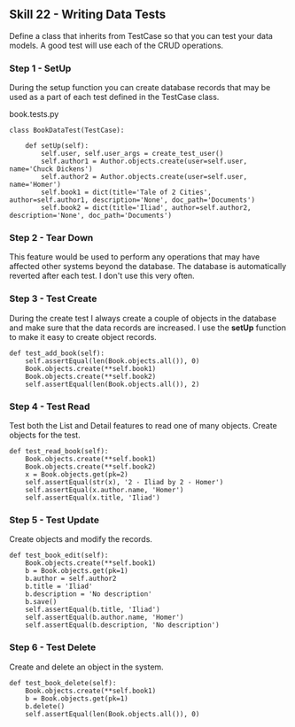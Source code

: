 ## Skill 22 - Writing Data Tests



Define a class that inherits from TestCase so that you can test your data models.
A good test will use each of the CRUD operations.


### Step 1 - SetUp

During the setup function you can create database records that may be used as
a part of each test defined in the TestCase class.

book.tests.py

    class BookDataTest(TestCase):

        def setUp(self):
            self.user, self.user_args = create_test_user()
            self.author1 = Author.objects.create(user=self.user, name='Chuck Dickens')
            self.author2 = Author.objects.create(user=self.user, name='Homer')
            self.book1 = dict(title='Tale of 2 Cities', author=self.author1, description='None', doc_path='Documents')
            self.book2 = dict(title='Iliad', author=self.author2, description='None', doc_path='Documents')


### Step 2 - Tear Down

This feature would be used to perform any operations that may have affected
other systems beyond the database. The database is automatically reverted after
each test. I don't use this very often.


### Step 3 - Test Create

During the create test I always create a couple of objects in the database and
make sure that the data records are increased. I use the **setUp** function to
make it easy to create object records.

    def test_add_book(self):
        self.assertEqual(len(Book.objects.all()), 0)
        Book.objects.create(**self.book1)
        Book.objects.create(**self.book2)
        self.assertEqual(len(Book.objects.all()), 2)
    

### Step 4 - Test Read

Test both the List and Detail features to read one of many objects.  Create
objects for the test.

    def test_read_book(self):
        Book.objects.create(**self.book1)
        Book.objects.create(**self.book2)
        x = Book.objects.get(pk=2)
        self.assertEqual(str(x), '2 - Iliad by 2 - Homer')
        self.assertEqual(x.author.name, 'Homer')
        self.assertEqual(x.title, 'Iliad')


### Step 5 - Test Update

Create objects and modify the records.

    def test_book_edit(self):
        Book.objects.create(**self.book1)
        b = Book.objects.get(pk=1)
        b.author = self.author2
        b.title = 'Iliad'
        b.description = 'No description'
        b.save()
        self.assertEqual(b.title, 'Iliad')
        self.assertEqual(b.author.name, 'Homer')
        self.assertEqual(b.description, 'No description')


### Step 6 - Test Delete

Create and delete an object in the system.

    def test_book_delete(self):
        Book.objects.create(**self.book1)
        b = Book.objects.get(pk=1)
        b.delete()
        self.assertEqual(len(Book.objects.all()), 0)

